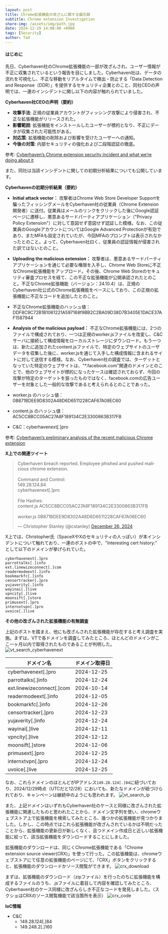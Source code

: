 ```yaml
---
layout: post
title: Chrome拡張機能の改ざんに関する備忘録
subtitle: Chrome extension Investigation
share-img: /assets/img/path.jpg
date: 2024-12-29 14:00:00 +0900
tags: [Security]
author: Tad
---
```


#### はじめに

先日、Cyberhaven社のChrome拡張機能の一部が改ざんされ、ユーザー情報が不正に収集されているという報告を目にしました。Cyberhaven社は、データの流れを可視化し、不正な移動をリアルタイムで検出・防止する「Data Detection and Response（DDR）」を提供するセキュリティ企業とのこと、同社CEOの声明では、一連のインシデントに関し以下の内容が触れられていました。

**Cyberhaven社CEOの声明（要約）**

- **攻撃手法**: 正規の従業員アカウントがフィッシング攻撃により侵害され、不正な拡張機能がリリースされた。
- **影響範囲**: 拡張機能をインストールしたユーザーが標的となり、不正にデータが収集された可能性がある。
- **対応策**: 拡張機能の削除および影響を受けたユーザーへの通知。
- **今後の対策**: 内部セキュリティの強化および二段階認証の徹底。

参考: [Cyberhaven’s Chrome extension security incident and what we’re doing about it](https://www.cyberhaven.com/blog/cyberhavens-chrome-extension-security-incident-and-what-were-doing-about-it)

また、同社は当該インシデントに関しての初期分析結果についても公開しています。

**Cyberhavenの初期分析結果（要約）**

- **Initial attack vector：**
攻撃者はChrome Web Store Developer Supportを騙ったフィッシングメールをCyberhaven社の従業員（Chrome Extension 開発者）に送付。従業員はメールのリンクをクリックした後にGoogle認証ページに遷移し、悪意あるサードパーティアプリケーション（"Privacy Policy Extension"）に対して意図せず意図せず認証した模様。なお、この従業員のGoogleアカウントについてはGoogle Advanced Protectionが有効であり、またMFAも設定されていたが、今回MFAのプロンプトは表示されなかったとのこと。よって、Cyberhaven社曰く、従業員の認証情報が侵害された訳ではないとのこと。

- **Uploading the malicious extension：**
攻撃者は、悪意あるサードパーティアプリケーションを通じて必要な権限を入手し、Chrome Web Storeに不正なChrome拡張機能をアップロード。その後、Chrome Web Storeのセキュリティ審査プロセスを経て、この不正な拡張機能が公開承認されたとのこと。不正なChrome拡張機能（バージョン：24.10.4）は、正規のCyberhaven社公式のChrome拡張機能をベースにしており、この正規の拡張機能に不正なコードを追加したとのこと。

- 不正なChrome拡張機能のハッシュ値：DDF8C9C72B1B1061221A597168f9BB2C2BA09D38D7B3405E1DACE37AF1587944

- **Analysis of the malicious payload：**
不正なChrome拡張機能には、2つのファイルで構成されており、一つは正規のworker.jsファイルを改変し、C&Cサーバに接続して構成情報をローカルストレージにダウンロード。もう一つは、新たに追加されたcontent.jsファイルで、特定のウェブサイトのユーザデータを収集した後に、worker.jsを通じて入手した構成情報に含まれるサイトに対して送信する模様。なお、Cyberhaven社の調査では、ターゲットとなっていた特定のウェブサイトは、"*.facebook.com"関連のドメインとのことで、他のウェブサイトが標的になったケースは確認されておらず、今回の攻撃が特定のターゲットを狙ったものではなく、facebook.comの広告ユーザーを対象とした一般的な攻撃であると考えられるとのことであった。

- worker.js のハッシュ値：0B871BDEE9D8302A48D6D6511228CAF67A08EC60
- content.js のハッシュ値：AC5CC8BCC05AC27A8F189134C2E3300863B317FB
- C&C：cyberhavenext[.]pro

参考: [Cyberhaven’s preliminary analysis of the recent malicious Chrome extension](https://www.cyberhaven.com/engineering-blog/cyberhavens-preliminary-analysis-of-the-recent-malicious-chrome-extension)

**X上での関連ツイート**

<blockquote class="twitter-tweet"><p lang="en" dir="ltr">Cyberhaven breach reported. Employee phished and pushed malicious chrome extension.<br><br>Command and Control:<br>149.28.124.84<br>cyberhavenext[.]pro<br><br>File Hashes:<br>content.js AC5CC8BCC05AC27A8F189134C2E3300863B317FB<br><br>worker.js 0B871BDEE9D8302A48D6D6511228CAF67A08EC60</p>&mdash; Christopher Stanley (@cstanley) <a href="https://twitter.com/cstanley/status/1872365853318225931?ref_src=twsrc%5Etfw">December 26, 2024</a></blockquote> <script async src="https://platform.twitter.com/widgets.js" charset="utf-8"></script>

X上では、Christopher氏（SpaceXやXのセキュリティの人っぽい）が本インシデントについて触れており、一連のポストの中で、"Interesting cert history:" として以下のドメインが挙げられていた。
```
cyberhavenext[.]pro
parrottalks[.]info
ext.linewizeconnect[.]com
readermodeext[.]info
bookmarkfc[.]info
censortracker[.]pro
yujaverity[.]info
wayinai[.]live
vpncity[.]live
moonsift[.]store
primusext[.]pro
internxtvpn[.]pro
uvoice[.]live
```

**その他の改ざんされた拡張機能の有無調査**

上記のポストを踏まえ、他にも改ざんされた拡張機能が存在すると考え調査を実施。まずは、VTで各ドメインを調査してみたところ、ほとんどのドメインがここ一ヶ月以内で取得されたものであることが判明した。
![vt_search_cyberhavenext](/assets/img/2024-12-29-vt_search_cyberhavenext.png)


| ドメイン名                     | ドメイン取得日    |
| ------------------------- | ---------- |
| cyberhavenext[.]pro       | 2024-12-25 |
| parrottalks[.]info        | 2024-12-24 |
| ext.linewizeconnect[.]com | 2024-10-14 |
| readermodeext[.]info      | 2024-12-05 |
| bookmarkfc[.]info         | 2024-12-26 |
| censortracker[.]pro       | 2024-12-23 |
| yujaverity[.]info         | 2024-12-24 |
| wayinai[.]live            | 2024-12-11 |
| vpncity[.]live            | 2024-12-12 |
| moonsift[.]store          | 2024-12-06 |
| primusext[.]pro           | 2024-12-25 |
| internxtvpn[.]pro         | 2024-12-24 |
| uvoice[.]live             | 2024-12-25 |

なお、これらドメインのほとんどがIPアドレス`149.28.124[.]84`に紐づいており、2024/12/29時点（UTCだと12/28）においても、新たなドメインが紐づけられており、キャンペーンは継続中のようにも思われます。
![vt_search_ip](/assets/img/2024-12-29-vt_search_ip.png)

また、上記ドメインはいずれもCyberhaven社のケースと同様に改ざんされた拡張機能に関連したものと思われたことから、ドメイン文字列を使い、chromeウェブストア上で拡張機能を検索してみたところ、幾つかの拡張機能が見つかりました。しかし、この時点ではこれら拡張機能が改ざんされているかは不明だったことから、拡張機能の更新日が新しくなく、且つドメイン作成日と近しい拡張機能に絞って、該当拡張機能をダウンロードすることにしました。

拡張機能のダウンロードは、同じくChrome拡張機能である「Chrome extension source viewer(CRX)」を使って行った。この拡張機能は、chromeウェブストアにて任意の拡張機能のページにて、「CRX」ボタンをクリックすると、拡張機能のダウンロードかソース閲覧ができます。
![crx_download](/assets/img/2024-12-29-crx_download.png)

まずは、拡張機能のダウンロード（zipファイル）を行ったのちに拡張機能を構成するファイルのうち、.jsファイルに着目して内容を確認してみたところ、Cyberhaven社のケース同様に改ざんらしき不正なコードを発見しました。（スクショはCRXのソース閲覧機能で該当箇所を表示）
![crx_code](/assets/img/2024-12-29-crx_malicious_code.png)

**IoC情報**
- C&C
  - 149.28.124[.]84
  - 149.248.2[.]160
